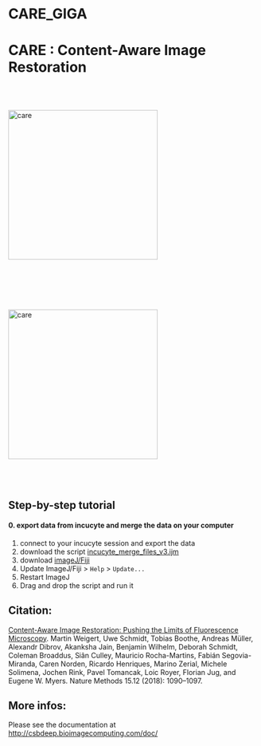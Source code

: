 # CARE_GIGA
# CARE : Content-Aware Image Restoration

<img src="https://github.com/AlexHego/CARE_GIGA/blob/main/ressource/CARE%20planaria%20RAW.gif%20resampled.gif" width="300" title="care" alt="care" align="left" vspace = "50">
<img src="https://github.com/AlexHego/CARE_GIGA/blob/main/ressource/CARE%20planaria%20prediction.gif" width="300" title="care" alt="care" align="center" vspace = "50">




## Step-by-step tutorial
#### 0. export data from incucyte and merge the data on your computer
1. connect to your incucyte session and export the data
2. download the script [incucyte_merge_files_v3.ijm](https://github.com/AlexHego/incucyte/blob/main/incucyte_merge_files_v3.ijm)
3. download [imageJ/Fiji](https://imagej.net/software/fiji/downloads)
4. Update ImageJ/Fiji > `Help` > `Update...`
5. Restart ImageJ
6. Drag and drop the script and run it 


## Citation:

[Content-Aware Image Restoration: Pushing the Limits of Fluorescence Microscopy](https://www.nature.com/articles/s41592-018-0216-7). Martin Weigert, Uwe Schmidt, Tobias Boothe, Andreas Müller, Alexandr Dibrov, Akanksha Jain, Benjamin Wilhelm, Deborah Schmidt, Coleman Broaddus, Siân Culley, Mauricio Rocha-Martins, Fabián Segovia-Miranda, Caren Norden, Ricardo Henriques, Marino Zerial, Michele Solimena, Jochen Rink, Pavel Tomancak, Loic Royer, Florian Jug, and Eugene W. Myers. Nature Methods 15.12 (2018): 1090–1097.

## More infos:
Please see the documentation at http://csbdeep.bioimagecomputing.com/doc/
